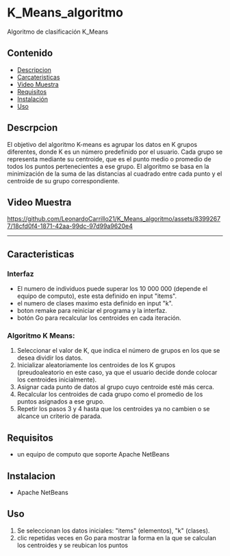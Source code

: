 # K_Means_algoritmo

Algoritmo de clasificación K_Means

## Contenido
- [Descripcion](#descripcion)
- [Carcateristicas](#caracteristicas)
- [Video Muestra](#video)
- [Requisitos](#requisitos)
- [Instalación](#instalacion)
- [Uso](#uso)

## Descrpcion <a name="descripcion"></a>
El objetivo del algoritmo K-means es agrupar los datos en K grupos diferentes, donde K es un número predefinido por el usuario. Cada grupo se representa mediante su centroide, que es el punto medio o promedio de todos los puntos pertenecientes a ese grupo. El algoritmo se basa en la minimización de la suma de las distancias al cuadrado entre cada punto y el centroide de su grupo correspondiente.

## Video Muestra<a name="video"></a>
https://github.com/LeonardoCarrillo21/K_Means_algoritmo/assets/83992677/18cfd0f4-1871-42aa-99dc-97d99a9620e4
<hr>

## Caracteristicas <a name="caracteristicas"></a>

### Interfaz
  - El numero de individuos puede superar los 10 000 000 (depende el equipo de computo), este esta definido en input "items".
  - el numero de clases maximo esta definido en input "k".
  - boton remake para reiniciar el programa y la interfaz.
  - botón Go para recalcular los centroides en cada iteración.

### Algoritmo K Means:
  1. Seleccionar el valor de K, que indica el número de grupos en los que se desea dividir los datos.
  2. Inicializar aleatoriamente los centroides de los K grupos (preudoaleatorio en este caso, ya que el usuario decide donde colocar los centroides inicialmente).
  3. Asignar cada punto de datos al grupo cuyo centroide esté más cerca.
  4. Recalcular los centroides de cada grupo como el promedio de los puntos asignados a ese grupo.
  5. Repetir los pasos 3 y 4 hasta que los centroides ya no cambien o se alcance un criterio de parada.

## Requisitos <a name="requisitos"></a>
- un equipo de computo que soporte Apache NetBeans

## Instalacion <a name="instalacion"></a>
- Apache NetBeans

## Uso <a name="uso"></a>
1. Se seleccionan los datos iniciales: "items" (elementos), "k" (clases).
2. clic repetidas veces en Go para mostrar la forma en la que se calculan los centroides y se reubican los puntos




